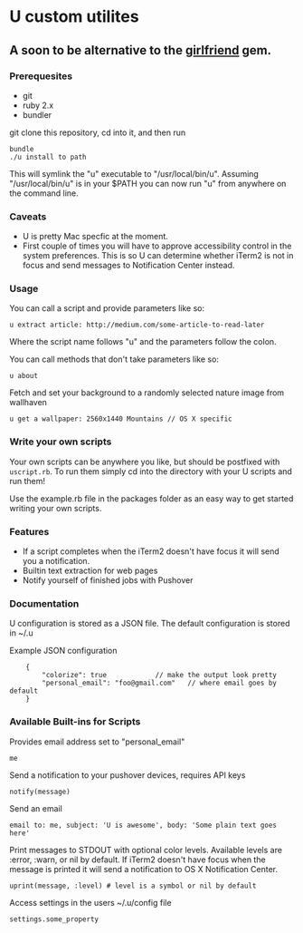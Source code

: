 # U custom utilites
## A soon to be alternative to the [girlfriend](https://github.com/icebreaker/girlfriend) gem.

### Prerequesites

* git
* ruby 2.x
* bundler

git clone this repository, cd into it, and then run

	bundle
	./u install to path

This will symlink the "u" executable to "/usr/local/bin/u".
Assuming "/usr/local/bin/u" is in your $PATH you can now run "u" from anywhere on the command line.

### Caveats

* U is pretty Mac specfic at the moment.
* First couple of times you will have to approve accessibility control in the system preferences.
  This is so U can determine whether iTerm2 is not in focus and send messages to
  Notification Center instead.

### Usage

You can call a script and provide parameters like so:

	u extract article: http://medium.com/some-article-to-read-later

Where the script name follows "u" and the parameters follow the colon.

You can call methods that don't take parameters like so:

	u about

Fetch and set your background to a randomly selected nature image from wallhaven

	u get a wallpaper: 2560x1440 Mountains // OS X specific

### Write your own scripts

Your own scripts can be anywhere you like, but should be postfixed with `uscript.rb`.
To run them simply cd into the directory with your U scripts and run them!

Use the example.rb file in the packages folder as an easy way to get started writing your own scripts.

### Features

* If a script completes when the iTerm2 doesn't have focus it will send you a notification.
* Builtin text extraction for web pages
* Notify yourself of finished jobs with Pushover


### Documentation

U configuration is stored as a JSON file. The default configuration is stored in ~/.u

Example JSON configuration

```
	{
		"colorize": true			// make the output look pretty
		"personal_email": "foo@gmail.com"	// where email goes by default
	}
```

### Available Built-ins for Scripts

Provides email address set to "personal_email"
```
me
```

Send a notification to your pushover devices, requires API keys
```
notify(message)
```

Send an email
```
email to: me, subject: 'U is awesome', body: 'Some plain text goes here'
```

Print messages to STDOUT with optional color levels. Available levels are
:error, :warn, or nil by default. If iTerm2 doesn't have focus when the message
is printed it will send a notification to OS X Notification Center.
```
uprint(message, :level) # level is a symbol or nil by default
```

Access settings in the users ~/.u/config file
```
settings.some_property
```


